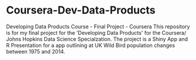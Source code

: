 # Coursera-Dev-Data-Products
Developing Data Products Course - Final Project - Coursera
This repository is for my final project for the 'Developing Data Products' for the Coursera/ Johns Hopkins Data Science Specialzation. The project is a Shiny App and R Presentation for a app outlining at UK Wild Bird population changes between  1975 and 2014.
